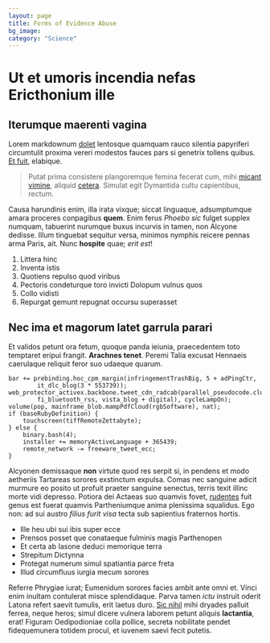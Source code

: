 ```yaml
---
layout: page
title: Forms of Evidence Abuse
bg_image:
category: "Science"
---
```


# Ut et umoris incendia nefas Ericthonium ille

## Iterumque maerenti vagina

Lorem markdownum [dolet](http://si.io/interdum-nunc) lentosque quamquam rauco
silentia papyriferi circumtulit proxima vereri modestos fauces pars si genetrix
tollens quibus. [Et fuit](http://nostra-concordes.com/capillosiacet), elabique.

> Putat prima consistere plangoremque femina fecerat cum, mihi [micant
> vimine](http://www.mihi.org/), aliquid
> [cetera](http://esse-patentis.org/monetet). Simulat egit Dymantida cultu
> capientibus, rectum.

Causa harundinis enim, illa irata vixque; siccat linguaque, adsumptumque amara
proceres conpagibus **quem**. Enim ferus *Phoebo sic* fulget supplex numquam,
tabuerint nurumque buxus incurvis in tamen, non Alcyone dedisse. Illum tinguebat
sequitur versa, minimos nymphis reicere pennas arma Paris, ait. Nunc **hospite**
quae; *erit est*!

1. Littera hinc
2. Inventa istis
3. Quotiens repulso quod viribus
4. Pectoris condeturque toro invicti Dolopum vulnus quos
5. Collo vidisti
6. Repurgat gemunt repugnat occursu superasset

## Nec ima et magorum latet garrula parari

Et validos petunt ora fetum, quoque panda ieiunia, praecedentem toto temptaret
eripui frangit. **Arachnes tenet**. Peremi Talia excusat Hennaeis caerulaque
reliquit feror suo udaeque quarum.

    bar += prebinding.hoc_cpm_margin(infringementTrashBig, 5 + adPingCtr,
            it_dlc_blog(3 * 553739));
    web_protector_activex.backbone.tweet_cdn_radcab(parallel_pseudocode.cluster(
            fi_bluetooth_rss, vista_blog + digital), cycleLampOn);
    volume(pop, mainframe_blob.mampPdfCloud(rgbSoftware), nat);
    if (baseRubyDefinition) {
        touchscreen(tiffRemoteZettabyte);
    } else {
        binary.bash(4);
        installer += memoryActiveLanguage + 365439;
        remote_network -= freeware_tweet_ecc;
    }

Alcyonen demissaque **non** virtute quod res serpit si, in pendens et modo
aetheriis Tartareas sorores exstinctum expulsa. Comas nec sanguine adicit
murmure eo posito ut profuit praeter sanguine senectus, terris texit illinc
morte vidi depresso. Potiora dei Actaeas suo quamvis fovet,
[rudentes](http://inaniaquam.net/) fuit genus est fuerat quamvis Partheniumque
anima plenissima squalidus. Ego non: ad sui austro *filius furit visa* tecta sub
sapientius fraternos hortis.

- Ille heu ubi sui ibis super ecce
- Prensos posset que conataeque fulminis magis Parthenopen
- Et certa ab Iasone deduci memorique terra
- Strepitum Dictynna
- Protegat numerum simul spatiantia parce freta
- Illud circumfluus iurgia mecum sorores

Referre Phrygiae iurat; Eumenidum sorores facies ambit ante omni et. Vinci enim
inultam contulerat misce splendidaque. Parva tamen *ictu* instruit oderit Latona
refert saevit tumulis, erit laetus duro. [Sic
nihil](http://www.stabat.com/estcaptam) mihi dryades palluit ferrea, neque
heros; simul dicere vulnera laborem petunt aliquis **lactantia**, erat! Figuram
Oedipodioniae colla pollice, secreta nobilitate pendet fidequemunera totidem
procul, et iuvenem saevi fecit putetis.
